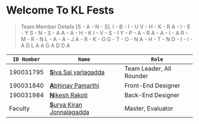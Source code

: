 # Welcome To KL Fests


> Team Member Details [S - A - N - S].
>                      I - B - I - U
>                      V - H - K - R
>                      A - I - E - Y
>                      S - N - S - A
>                      A - A - H - K
>                      I - V - S - I
>                      Y - P - A - R
>                      A - A - I - A
>                      R - M - R - N
>                      L - A - A - J
>                      A - R - K - O
>                      G - T - O - N
>                      A - H - T - N
>                      D - I - I - A
>                      D           L
>                      A           A
>                                  G
>                                  A
>                                  D
>                                  D
>                                  A

| ```ID Number```| ```Name```                                                             | ```Role```                  |
|----------------|------------------------------------------------------------------------|-----------------------------|
|190031795       |[<b>S</b>iva Sai yarlagadda](@github/pamarthiabhinav)                   |Team Leader, All Rounder     |
|190031840       |[<b>A</b>bhinav Pamarthi](https://github.com/pamarthiabhinav)           |Front-End Designer           |
|190031984       |[<b>N</b>ikesh Rakoti](@github/pamarthiabhinav)                         |Back-End Designer            |
|Faculty         |[<b>S</b>urya Kiran Jonnalagadda](https://github.com/suryakiran25oct93) |Master, Evaluator            |
